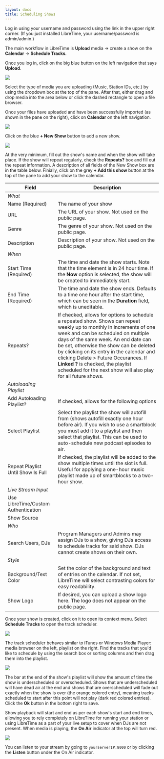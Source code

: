 ```yaml
---
layout: docs
title: Scheduling Shows
---
```


Log in using your username and password using the link in the upper right corner. (If you just installed
LibreTime, your username/password is admin/admin.)

The main workflow in LibreTime is **Upload** media -> create a show on the **Calendar** -> **Schedule Tracks**.

Once you log in, click on the big blue button on the left navigation that says **Upload**.

![](img/Select_files.png)

Select the type of media you are uploading (Music, Station IDs, etc.) by using the dropdown box
at the top of the pane. After that, either drag and drop media into the area below or click the
dashed rectangle to open a file browser.

Once your files have uploaded and have been successfully imported (as shown in the pane on the right),
click on **Calendar** on the left navigation.

![](img/Screenshot558-Add_Show.png)

Click on the blue **+ New Show** button to add a new show.

![](img/Screenshot560-Show_when.png)

At the very minimum, fill out the show's name and when the show will take place. If the show will repeat regularly,
check the **Repeats?** box and fill out the repeat information. A description of all fields of the New Show box
are in the table below. Finially, click on the grey **+ Add this show** button at the top
of the pane to add your show to the calendar.

| Field | Description |
|-------|-------|
| _What_ | |
| Name (Required) | The name of your show |
| URL | The URL of your show. Not used on the public page. |
| Genre | The genre of your show. Not used on the public page. |
| Description | Description of your show. Not used on the public page. |
| _When_ | |
| Start Time (Required) | The time and date the show starts. Note that the time element is in 24 hour time. If the **Now** option is selected, the show will be created to immediately start. |
| End Time (Required) | The time and date the show ends. Defaults to a time one hour after the start time, which can be seen in the **Duration** field, which is uneditable. |
| Repeats? | If checked, allows for options to schedule a repeated show. Shows can repeat weekly up to monthly in increments of one week and can be scheduled on multiple days of the same week. An end date can be set, otherwise the show can be deleted by clicking on its entry in the calendar and clicking Delete > Future Occurances. If **Linked ?** is checked, the playlist scheduled for the next show will also play for all future shows. |
| _Autoloading Playlist_ | |
| Add Autoloading Playlist? | If checked, allows for the following options |
| Select Playlist | Select the playlist the show will autofill from (shows autofill exactly one hour before air). If you wish to use a smartblock you must add it to a playlist and then select that playlist. This can be used to auto-schedule new podcast episodes to air. |
| Repeat Playlist Until Show Is Full | If checked, the playlist will be added to the show multiple times until the slot is full. Useful for applying a one-hour music playlist made up of smartblocks to a two-hour show. |
| _Live Stream Input_ | |
| Use LibreTime/Custom Authentication | |
| Show Source | |
| _Who_ | |
| Search Users, DJs | Program Managers and Admins may assign DJs to a show, giving DJs access to schedule tracks for said show. DJs cannot create shows on their own. |
| _Style_ | |
| Background/Text Color | Set the color of the background and text of entries on the calendar. If not set, LibreTime will select contrasting colors for easy readability. |
| Show Logo | If desired, you can upload a show logo here. The logo does not appear on the public page. |

Once your show is created, click on it to open its context menu. Select **Schedule Tracks** to open the track scheduler.

![](img/Screenshot561-Add_show_content.png)

The track scheduler behaves similar to iTunes or Windows Media Player: media browser on the left, playlist on the right.
Find the tracks that you'd like to schedule by using the search box or sorting columns and then drag them
into the playlist.

![](img/Screenshot562-Drag_show_content.png)

The bar at the end of the show's playlist will show the amount of time the show is underscheduled or overscheduled.
Shows that are underscheduled will have dead air at the end and shows that are overscheduled
will fade out exactly when the show is over (the orange colored entry), meaning tracks scheduled to start
after this point will not play (dark red colored entries). Click the **Ok** button in the bottom right to save.

Show playback will start and end as per each show's start and end times, allowing you to rely completely on
LibreTime for running your station or using LibreTime as a part of your live setup to cover when DJs are not present.
When media is playing, the **On Air** indicator at the top will turn red.

![](img/on-air-status.png)

You can listen to your stream by going to `yourserverIP:8000` or by clicking the **Listen** button under the On Air
indicator.